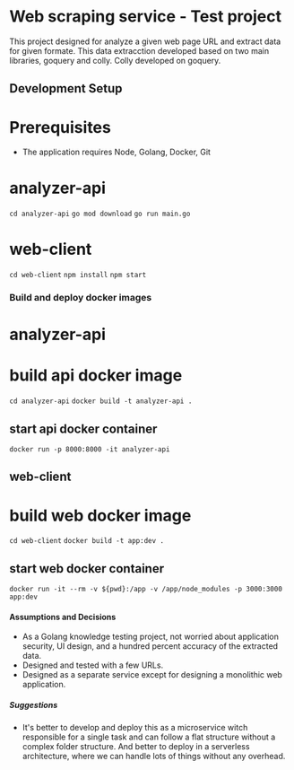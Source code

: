 # Web scraping service - Test project
This project designed for analyze a given web page URL and extract data for given formate. This data extracction developed based on two main libraries, goquery and colly. Colly developed on goquery. 

## Development Setup

# Prerequisites
- The application requires Node, Golang, Docker, Git

# analyzer-api
`cd analyzer-api`
`go mod download`
`go run main.go`

# web-client
`cd web-client`
`npm install`
`npm start`


### Build and deploy docker images 

# analyzer-api

# build api docker image
`cd analyzer-api`
`docker build -t analyzer-api .`

## start api docker container
`docker run -p 8000:8000 -it analyzer-api`

## web-client

# build web docker image
`cd web-client`
`docker build -t app:dev .`

## start web docker container
`docker run -it --rm -v ${pwd}:/app -v /app/node_modules -p 3000:3000 app:dev`


#### Assumptions and Decisions

-  As a Golang knowledge testing project, not worried about application security, UI design, and a hundred percent accuracy of the extracted data.
- Designed and tested with a few URLs.
- Designed as a separate service except for designing a monolithic web application.  

##### Suggestions 

- It's better to develop and deploy this as a microservice witch responsible for a single task and can follow a flat structure without a complex folder structure. And better to deploy in a serverless architecture, where we can handle lots of things without any overhead.